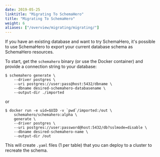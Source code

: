 ```yaml
---
date: 2019-05-25
linktitle: "Migrating To SchemaHero"
title: "Migrating To SchemaHero"
weight: 6
aliases: ["/overview/migrating/migrating/"]
---
```


If you have an existing database and want to try SchemaHero, it's possible to use SchemaHero to export your current database schema as SchemaHero resources.

To start, get the `schemahero` binary (or use the Docker container) and provide a connection string to your database:

```shell
$ schemahero generate \
    --driver postgres \
    --uri postgres://user:pass@host:5432/dbname \
    --dbname desired-schemahero-databasename \
    --output-dir ./imported
```

or

```shell
$ docker run -e uid=$UID -v `pwd`/imported:/out \
    schemahero/schemahero:alpha \
    generate \
    --driver postgres \
    --uri postgres://user:password@host:5432/db?sslmode=disable \
    --dbname desired-schemahero-name \
    --output-dir /out
```

This will create `.yaml` files (1 per table) that you can deploy to a cluster to recreate the schema.

